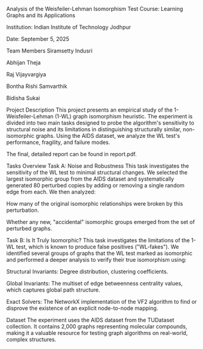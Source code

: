 Analysis of the Weisfeiler-Lehman Isomorphism Test
Course: Learning Graphs and its Applications

Institution: Indian Institute of Technology Jodhpur

Date: September 5, 2025

Team Members
Siramsetty Indusri

Abhijan Theja

Raj Vijayvargiya

Bontha Rishi Samvarthik

Bidisha Sukai

Project Description
This project presents an empirical study of the 1-Weisfeiler-Lehman (1-WL) graph isomorphism heuristic. The experiment is divided into two main tasks designed to probe the algorithm's sensitivity to structural noise and its limitations in distinguishing structurally similar, non-isomorphic graphs. Using the AIDS dataset, we analyze the WL test's performance, fragility, and failure modes.

The final, detailed report can be found in report.pdf.

Tasks Overview
Task A: Noise and Robustness
This task investigates the sensitivity of the WL test to minimal structural changes. We selected the largest isomorphic group from the AIDS dataset and systematically generated 80 perturbed copies by adding or removing a single random edge from each. We then analyzed:

How many of the original isomorphic relationships were broken by this perturbation.

Whether any new, "accidental" isomorphic groups emerged from the set of perturbed graphs.

Task B: Is It Truly Isomorphic?
This task investigates the limitations of the 1-WL test, which is known to produce false positives ("WL-fakes"). We identified several groups of graphs that the WL test marked as isomorphic and performed a deeper analysis to verify their true isomorphism using:

Structural Invariants: Degree distribution, clustering coefficients.

Global Invariants: The multiset of edge betweenness centrality values, which captures global path structure.

Exact Solvers: The NetworkX implementation of the VF2 algorithm to find or disprove the existence of an explicit node-to-node mapping.

Dataset
The experiment uses the AIDS dataset from the TUDataset collection. It contains 2,000 graphs representing molecular compounds, making it a valuable resource for testing graph algorithms on real-world, complex structures.
